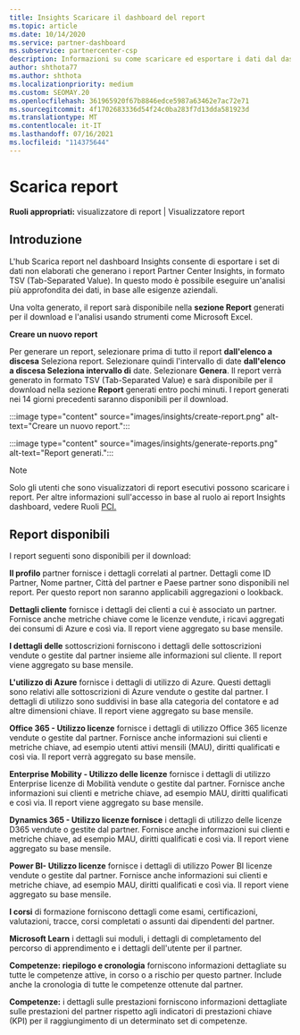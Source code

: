 ```yaml
---
title: Insights Scaricare il dashboard del report
ms.topic: article
ms.date: 10/14/2020
ms.service: partner-dashboard
ms.subservice: partnercenter-csp
description: Informazioni su come scaricare ed esportare i dati dal dashboard Partner Center report unificato e dai Partner Center Insights report.
author: shthota77
ms.author: shthota
ms.localizationpriority: medium
ms.custom: SEOMAY.20
ms.openlocfilehash: 361965920f67b8846edce5987a63462e7ac72e71
ms.sourcegitcommit: 4f1702683336d54f24c0ba283f7d13dda581923d
ms.translationtype: MT
ms.contentlocale: it-IT
ms.lasthandoff: 07/16/2021
ms.locfileid: "114375644"
---
```

# <a name="download-reports"></a>Scarica report

**Ruoli appropriati:** visualizzatore di report | Visualizzatore report

## <a name="introduction"></a>Introduzione

L'hub Scarica report nel dashboard Insights consente di esportare i set di dati non elaborati che generano i report Partner Center Insights, in formato TSV (Tab-Separated Value). In questo modo è possibile eseguire un'analisi più approfondita dei dati, in base alle esigenze aziendali.

Una volta generato, il report sarà disponibile nella **sezione Report** generati per il download e l'analisi usando strumenti come Microsoft Excel.

**Creare un nuovo report**

Per generare un report, selezionare prima di tutto il report **dall'elenco a discesa** Seleziona report. Selezionare quindi l'intervallo di date **dall'elenco a discesa Seleziona intervallo di** date. Selezionare **Genera**. Il report verrà generato in formato TSV (Tab-Separated Value) e sarà disponibile per il download nella sezione **Report** generati entro pochi minuti. I report generati nei 14 giorni precedenti saranno disponibili per il download.

:::image type="content" source="images/insights/create-report.png" alt-text="Creare un nuovo report.":::

:::image type="content" source="images/insights/generate-reports.png" alt-text="Report generati.":::

>[!NOTE] 
>Solo gli utenti che sono visualizzatori di report esecutivi possono scaricare i report. Per altre informazioni sull'accesso in base al ruolo ai report Insights dashboard, vedere Ruoli [PCI.](insights-roles.md) 

## <a name="available-reports"></a>Report disponibili

I report seguenti sono disponibili per il download:

**Il profilo** partner fornisce i dettagli correlati al partner. Dettagli come ID Partner, Nome partner, Città del partner e Paese partner sono disponibili nel report. Per questo report non saranno applicabili aggregazioni o lookback.

**Dettagli cliente** fornisce i dettagli dei clienti a cui è associato un partner. Fornisce anche metriche chiave come le licenze vendute, i ricavi aggregati dei consumi di Azure e così via. Il report viene aggregato su base mensile.

**I dettagli delle** sottoscrizioni forniscono i dettagli delle sottoscrizioni vendute o gestite dal partner insieme alle informazioni sul cliente. Il report viene aggregato su base mensile.

**L'utilizzo di Azure** fornisce i dettagli di utilizzo di Azure. Questi dettagli sono relativi alle sottoscrizioni di Azure vendute o gestite dal partner. I dettagli di utilizzo sono suddivisi in base alla categoria del contatore e ad altre dimensioni chiave. Il report viene aggregato su base mensile.

**Office 365 - Utilizzo licenze** fornisce i dettagli di utilizzo Office 365 licenze vendute o gestite dal partner. Fornisce anche informazioni sui clienti e metriche chiave, ad esempio utenti attivi mensili (MAU), diritti qualificati e così via. Il report verrà aggregato su base mensile.

**Enterprise Mobility - Utilizzo delle licenze** fornisce i dettagli di utilizzo Enterprise licenze di Mobilità vendute o gestite dal partner. Fornisce anche informazioni sui clienti e metriche chiave, ad esempio MAU, diritti qualificati e così via. Il report viene aggregato su base mensile.

**Dynamics 365 - Utilizzo licenze fornisce** i dettagli di utilizzo delle licenze D365 vendute o gestite dal partner. Fornisce anche informazioni sui clienti e metriche chiave, ad esempio MAU, diritti qualificati e così via. Il report viene aggregato su base mensile.

**Power BI- Utilizzo licenze** fornisce i dettagli di utilizzo Power BI licenze vendute o gestite dal partner. Fornisce anche informazioni sui clienti e metriche chiave, ad esempio MAU, diritti qualificati e così via. Il report viene aggregato su base mensile.

**I corsi** di formazione forniscono dettagli come esami, certificazioni, valutazioni, tracce, corsi completati o assunti dai dipendenti del partner.

**Microsoft Learn** i dettagli sui moduli, i dettagli di completamento del percorso di apprendimento e i dettagli dell'utente per il partner.

**Competenze: riepilogo e cronologia** forniscono informazioni dettagliate su tutte le competenze attive, in corso o a rischio per questo partner. Include anche la cronologia di tutte le competenze ottenute dal partner.

**Competenze:** i dettagli sulle prestazioni forniscono informazioni dettagliate sulle prestazioni del partner rispetto agli indicatori di prestazioni chiave (KPI) per il raggiungimento di un determinato set di competenze.

